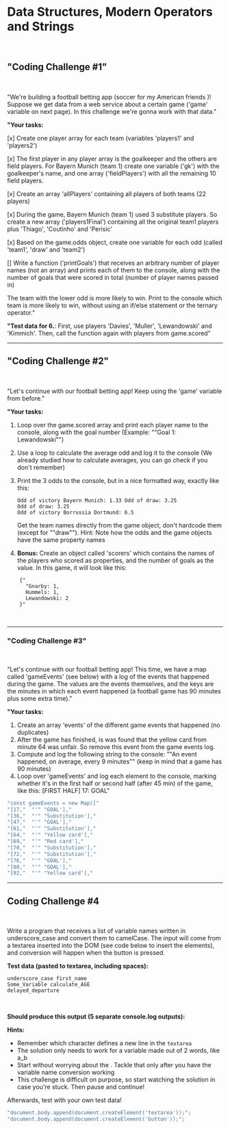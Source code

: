 # Data Structures, Modern Operators and Strings

<br>

## "Coding Challenge #1"

<br>

"We're building a football betting app (soccer for my American friends )!
Suppose we get data from a web service about a certain game ('game' variable on next page). In this challenge we're gonna work with that data."
<br>

**"Your tasks:**
<br>

[x] Create one player array for each team (variables 'players1' and
'players2')

[x] The first player in any player array is the goalkeeper and the others are field players. For Bayern Munich (team 1) create one variable ('gk') with the goalkeeper's name, and one array ('fieldPlayers') with all the remaining 10 field players.

[x] Create an array 'allPlayers' containing all players of both teams (22 players)

[x] During the game, Bayern Munich (team 1) used 3 substitute players. So create a new array ('players1Final') containing all the original team1 players plus 'Thiago', 'Coutinho' and 'Perisic'

[x] Based on the game.odds object, create one variable for each odd (called
'team1', 'draw' and 'team2')

[] Write a function ('printGoals') that receives an arbitrary number of player names (not an array) and prints each of them to the console, along with the number of goals that were scored in total (number of player names passed in)

The team with the lower odd is more likely to win. Print to the console which team is more likely to win, without using an if/else statement or the ternary operator."
<br>

**"Test data for 6.**: First, use players 'Davies', 'Muller', 'Lewandowski' and 'Kimmich'.
Then, call the function again with players from game.scored"

---

## "Coding Challenge #2"

<br>

"Let's continue with our football betting app! Keep using the 'game' variable from before."
<br>

**"Your tasks:**
<br>

1.  Loop over the game.scored array and print each player name to the console, along with the goal number (Example: ""Goal 1: Lewandowski"")
2.  Use a loop to calculate the average odd and log it to the console (We already studied how to calculate averages, you can go check if you don't remember)
3.  Print the 3 odds to the console, but in a nice formatted way, exactly like this:

    ```
    Odd of victory Bayern Munich: 1.33 Odd of draw: 3.25
    Odd of draw: 3.25
    Odd of victory Borrussia Dortmund: 6.5
    ```

    Get the team names directly from the game object, don't hardcode them (except for ""draw"").
    Hint: Note how the odds and the game objects have the same property names

4.  **Bonus:** Create an object called 'scorers' which contains the names of the players who scored as properties, and the number of goals as the value. In this game, it will look like this:
    <br>

```
    {"
      "Gnarby: 1,
      Hummels: 1,
      Lewandowski: 2
    }"
```

<br>

---

### "Coding Challenge #3"

<br>

"Let's continue with our football betting app! This time, we have a map called 'gameEvents' (see below) with a log of the events that happened during the game. The values are the events themselves, and the keys are the minutes in which
each event happened (a football game has 90 minutes plus some extra time)."
<br>

**"Your tasks:**
<br>

1.  Create an array 'events' of the different game events that happened (no duplicates)
2.  After the game has finished, is was found that the yellow card from minute 64 was unfair. So remove this event from the game events log.
3.  Compute and log the following string to the console: ""An event happened, on average, every 9 minutes"" (keep in mind that a game has 90 minutes)
4.  Loop over 'gameEvents' and log each element to the console, marking whether it's in the first half or second half (after 45 min) of the game, like this:
    [FIRST HALF] 17: GOAL"
    <br>

```js
"const gameEvents = new Map(["
"[17,"	"'"	"GOAL'],"
"[36,"	"'"	"Substitution'],"
"[47,"	"'"	"GOAL'],"
"[61,"	"'"	"Substitution'],"
"[64,"	"'"	"Yellow card'],"
"[69,"	"'"	"Red card'],"
"[70,"	"'"	"Substitution'],"
"[72,"	"'"	"Substitution'],"
"[76,"	"'"	"GOAL'],"
"[80,"	"'"	"GOAL'],"
"[92,"	"'"	"Yellow card'],"
```

---

## Coding Challenge #4

<br>

Write a program that receives a list of variable names written in underscore_case and convert them to camelCase.
The input will come from a textarea inserted into the DOM (see code below to insert the elements), and conversion will happen when the button is pressed.
<br>

**Test data (pasted to textarea, including spaces):**
<br>

```
underscore_case first_name
Some_Variable calculate_AGE
delayed_departure
```

<br>

**Should produce this output (5 separate console.log outputs):**
<br>

**Hints:**

- Remember which character defines a new line in the `textarea`
- The solution only needs to work for a variable made out of 2 words, like a_b
- Start without worrying about the . Tackle that only after you have the variable name conversion working
- This challenge is difficult on purpose, so start watching the solution in case you're stuck. Then pause and continue!
  <br>

Afterwards, test with your own test data!
<br>

```js
"document.body.append(document.createElement('textarea'));";
"document.body.append(document.createElement('button'));";
```
